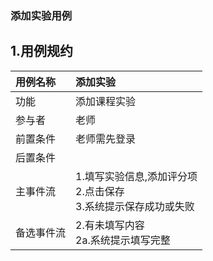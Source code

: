### 添加实验用例
## 1.用例规约
|用例名称|添加实验|  
|:-|:-|  
|功能|添加课程实验|  
|参与者|老师|  
|前置条件|老师需先登录|  
|后置条件||
|主事件流| 1.填写实验信息,添加评分项<br>2.点击保存<br>3.系统提示保存成功或失败|  
|备选事件流|2.有未填写内容<br>2a.系统提示填写完整|